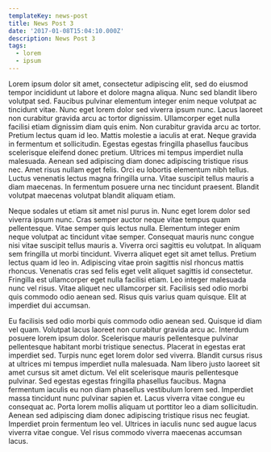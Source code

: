 ```yaml
---
templateKey: news-post
title: News Post 3
date: '2017-01-08T15:04:10.000Z'
description: News Post 3
tags:
  - lorem
  - ipsum
---
```

Lorem ipsum dolor sit amet, consectetur adipiscing elit, sed do eiusmod tempor incididunt ut labore et dolore magna aliqua. Nunc sed blandit libero volutpat sed. Faucibus pulvinar elementum integer enim neque volutpat ac tincidunt vitae. Nunc eget lorem dolor sed viverra ipsum nunc. Lacus laoreet non curabitur gravida arcu ac tortor dignissim. Ullamcorper eget nulla facilisi etiam dignissim diam quis enim. Non curabitur gravida arcu ac tortor. Pretium lectus quam id leo. Mattis molestie a iaculis at erat. Neque gravida in fermentum et sollicitudin. Egestas egestas fringilla phasellus faucibus scelerisque eleifend donec pretium. Ultrices mi tempus imperdiet nulla malesuada. Aenean sed adipiscing diam donec adipiscing tristique risus nec. Amet risus nullam eget felis. Orci eu lobortis elementum nibh tellus. Luctus venenatis lectus magna fringilla urna. Vitae suscipit tellus mauris a diam maecenas. In fermentum posuere urna nec tincidunt praesent. Blandit volutpat maecenas volutpat blandit aliquam etiam.



Neque sodales ut etiam sit amet nisl purus in. Nunc eget lorem dolor sed viverra ipsum nunc. Cras semper auctor neque vitae tempus quam pellentesque. Vitae semper quis lectus nulla. Elementum integer enim neque volutpat ac tincidunt vitae semper. Consequat mauris nunc congue nisi vitae suscipit tellus mauris a. Viverra orci sagittis eu volutpat. In aliquam sem fringilla ut morbi tincidunt. Viverra aliquet eget sit amet tellus. Pretium lectus quam id leo in. Adipiscing vitae proin sagittis nisl rhoncus mattis rhoncus. Venenatis cras sed felis eget velit aliquet sagittis id consectetur. Fringilla est ullamcorper eget nulla facilisi etiam. Leo integer malesuada nunc vel risus. Vitae aliquet nec ullamcorper sit. Facilisis sed odio morbi quis commodo odio aenean sed. Risus quis varius quam quisque. Elit at imperdiet dui accumsan.



Eu facilisis sed odio morbi quis commodo odio aenean sed. Quisque id diam vel quam. Volutpat lacus laoreet non curabitur gravida arcu ac. Interdum posuere lorem ipsum dolor. Scelerisque mauris pellentesque pulvinar pellentesque habitant morbi tristique senectus. Placerat in egestas erat imperdiet sed. Turpis nunc eget lorem dolor sed viverra. Blandit cursus risus at ultrices mi tempus imperdiet nulla malesuada. Nam libero justo laoreet sit amet cursus sit amet dictum. Vel elit scelerisque mauris pellentesque pulvinar. Sed egestas egestas fringilla phasellus faucibus. Magna fermentum iaculis eu non diam phasellus vestibulum lorem sed. Imperdiet massa tincidunt nunc pulvinar sapien et. Lacus viverra vitae congue eu consequat ac. Porta lorem mollis aliquam ut porttitor leo a diam sollicitudin. Aenean sed adipiscing diam donec adipiscing tristique risus nec feugiat. Imperdiet proin fermentum leo vel. Ultrices in iaculis nunc sed augue lacus viverra vitae congue. Vel risus commodo viverra maecenas accumsan lacus.
